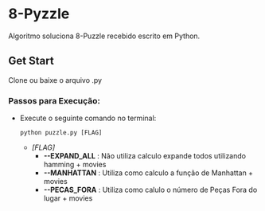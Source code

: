 # 8-Pyzzle
Algoritmo soluciona 8-Puzzle recebido escrito em Python.
## Get Start
Clone ou baixe o arquivo .py
### Passos para Execução:
- Execute o seguinte comando no terminal:
  ```
  python puzzle.py [FLAG]
  ```
  - *[FLAG]*
    - **--EXPAND_ALL** : Não utiliza calculo expande todos utilizando hamming + movies
    - **--MANHATTAN** : Utiliza como calculo a função de Manhattan + movies
    - **--PECAS_FORA** : Utiliza como calulo o número de Peças Fora do lugar + movies


